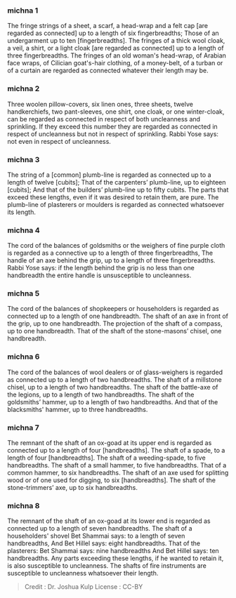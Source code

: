 
### michna 1
The fringe strings of a sheet, a scarf, a head-wrap and a felt cap [are regarded as connected]  up to a length of six fingerbreadths; Those of an undergarment up to ten [fingerbreadths]. The fringes of a thick wool cloak, a veil, a shirt, or a light cloak [are regarded as connected] up to a length of three fingerbreadths. The fringes of an old woman's head-wrap, of Arabian face wraps, of Cilician goat's-hair clothing, of a money-belt, of a turban or of a curtain are  regarded as connected whatever their length may be.

### michna 2
Three woolen pillow-covers, six linen ones, three sheets,  twelve handkerchiefs, two pant-sleeves, one shirt, one cloak, or one winter-cloak,  can be regarded as connected in respect of both uncleanness  and sprinkling. If they exceed this number they are regarded as connected in respect of uncleanness but not in respect of sprinkling. Rabbi Yose says: not even in respect of uncleanness.

### michna 3
The string of a [common] plumb-line is regarded as connected up to a length of twelve [cubits]; That of the carpenters’ plumb-line, up to eighteen [cubits]; And that of the builders’ plumb-line up to fifty cubits. The parts that exceed these lengths, even if it was desired to retain them, are pure. The plumb-line of plasterers or moulders is regarded as connected whatsoever its length.

### michna 4
The cord of the balances of goldsmiths or the weighers of fine purple cloth is regarded as a connective up to a length of three fingerbreadths, The handle of an axe behind the grip, up to a length of three fingerbreadths. Rabbi Yose says: if the length behind the grip is no less than one handbreadth the entire handle is unsusceptible to uncleanness.

### michna 5
The cord of the balances of shopkeepers or householders is regarded as connected up to a length of one handbreadth. The shaft of an axe in front of the grip, up to one handbreadth. The projection of the shaft of a compass, up to one handbreadth. That of the shaft of the stone-masons’ chisel, one handbreadth.

### michna 6
The cord of the balances of wool dealers  or of glass-weighers is regarded as connected up to a length of two handbreadths. The shaft of a millstone chisel, up to a length of two handbreadths. The shaft of the battle-axe of the legions, up to a length of two handbreadths. The shaft of the goldsmiths’ hammer, up to a length of two handbreadths. And that of the blacksmiths' hammer, up to three handbreadths.

### michna 7
The remnant of the shaft of an ox-goad at its upper end is regarded as connected up to a length of four [handbreadths]. The shaft of a spade, to a length of four [handbreadths]. The shaft of a weeding-spade, to five handbreadths. The shaft of a small hammer, to five handbreadths. That of a common hammer, to six handbreadths. The shaft of an axe used for splitting wood or of one used for digging, to  six [handbreadths]. The shaft of the stone-trimmers’ axe, up to six handbreadths.

### michna 8
The remnant of the shaft of an ox-goad at its lower end is regarded as connected up to a length of seven handbreadths. The shaft of a householders' shovel Bet Shammai says: to a  length of seven handbreadths, And Bet Hillel says: eight handbreadths. That of the plasterers: Bet Shammai says: nine handbreadths And Bet Hillel says: ten handbreadths. Any parts exceeding these lengths, if he wanted to retain it, is also susceptible to uncleanness. The shafts of fire instruments are susceptible to uncleanness whatsoever their length.

>Credit : Dr. Joshua Kulp
>License : CC-BY